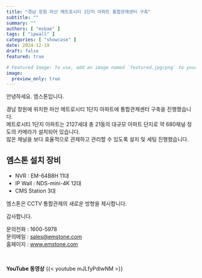 ```yaml
---
title: "경남 창원 마산 메트로시티 1단지 아파트 통합관제센터 구축"
subtitle: ""
summary: ""
authors: [ "msbae" ]
tags: [ "ipwall" ]
categories: [ "showcase" ]
date: 2024-12-19
draft: false
featured: true

# Featured Image: To use, add an image named `featured.jpg/png` to your page's folder.
image:
  preview_only: true
---
```


안녕하세요. 엠스톤입니다.

경남 창원에 위치한 마산 메트로시티 1단지 아파트에 통합관제센터 구축을 진행했습니다. <br>
메트로시티 1단지 아파트는 2127세대 총 21동의 대규모 아파트 단지로 약 680채널 정도의 카메라가 설치되어 있습니다.<br>
많은 채널을 보다 효율적으로 관제하고 관리할 수 있도록 설치 및 세팅 진행했습니다.<br>

## 엠스톤 설치 장비
- NVR : EM-64B8H 11대
- IP Wall : NDS-mini-4K 12대
- CMS Station 3대

엠스톤은 CCTV 통합관제의 새로운 방향을 제시합니다. 

감사합니다.


문의전화 : 1600-5978<br>
문의메일 : sales@emstone.com<br>
홈페이지 : www.emstone.com


&nbsp;
&nbsp;

**YouTube 동영상**
{{< youtube mJLfyPdlwNM >}}


